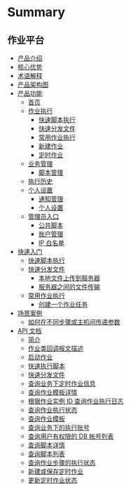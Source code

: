 # Summary

## 作业平台
* [产品介绍](产品介绍/产品介绍.md)
* [核心优势](核心优势/Advantage.md)
* [术语解释](术语解释/glossary.md)
* [产品架构图](产品架构图/architecture.md)
* [产品功能]()
    * [首页](产品功能/首页.md)
    * [作业执行]()
        * [快速脚本执行](产品功能/快速脚本执行.md)
        * [快速分发文件](产品功能/快速分发文件.md)
        * [常用作业执行](产品功能/常用作业执行.md)
        * [新建作业](产品功能/新建作业.md)
        * [定时作业](产品功能/定时作业.md)
    * [业务管理]()
        * [脚本管理](产品功能/脚本管理.md)
    * [执行历史](产品功能/执行历史.md)
    * [个人设置]()
        * [通知管理](产品功能/通知管理.md)
        * [个人设置](产品功能/个人设置.md)
    * [管理员入口]()
        * [公共脚本](产品功能/公共脚本.md)
        * [账户管理](产品功能/账户管理.md)
        * [IP 白名单](产品功能/IP白名单.md)
* [快速入门]()
    * [快速脚本执行](快速入门/快速脚本执行.md)
    * [快速分发文件]()
        * [本地文件上传到服务器](快速入门/本地文件上传到服务器.md)
        * [服务器之间的文件传输](快速入门/服务器之间的文件传输.md)
    * [常用作业执行]()
        * [创建一个作业任务](快速入门/创建一个作业任务.md)
* [场景案例]()
    * [如何在不同步骤或主机间传递参数](场景案例/如何在不同步骤或主机间传递参数.md)
* [API 文档]()
    * [简介](APIDocs/JOB/README.md)
    * [作业类回调报文描述](APIDocs/JOB/callback_protocol.md)
    * [启动作业](APIDocs/JOB/execute_job.md)
    * [快速执行脚本](APIDocs/JOB/fast_execute_script.md)
    * [快速分发文件](APIDocs/JOB/fast_push_file.md)
    * [查询业务下定时作业信息](APIDocs/JOB/get_cron_list.md)
    * [查询作业模板详情](APIDocs/JOB/get_job_detail.md)
    * [根据作业实例 ID 查询作业执行日志](APIDocs/JOB/get_job_instance_log.md)
    * [查询作业执行状态](APIDocs/JOB/get_job_instance_status.md)
    * [查询作业模板](APIDocs/JOB/get_job_list.md)
    * [查询业务下的执行账号](APIDocs/JOB/get_os_account.md)
    * [查询用户有权限的 DB 帐号列表](APIDocs/JOB/get_own_db_account_list.md)
    * [查询脚本详情](APIDocs/JOB/get_script_detail.md)
    * [查询脚本列表](APIDocs/JOB/get_script_list.md)
    * [查询作业步骤的执行状态](APIDocs/JOB/get_step_instance_status.md)
    * [新建或保存定时作业](APIDocs/JOB/save_cron.md)
    * [更新定时作业状态](APIDocs/JOB/update_cron_status.md)
